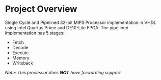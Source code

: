 # Project Overview
Single Cycle and Pipelined 32-bit MIPS Processor implementation in VHDL using Intel Quartus Prime and DE10-Lite FPGA. The pipelined implementation has 5 stages:
- Fetch
- Decode
- Execute
- Memory
- Writeback

_Note: This processor does **NOT** have forwarding support_

